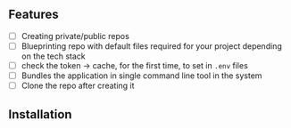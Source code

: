 ## Features

- [ ] Creating private/public repos
- [ ] Blueprinting repo with default files required for your project depending on the tech stack
- [ ] check the token -> cache, for the first time, to set in `.env` files
- [ ] Bundles the application in single command line tool in the system
- [ ] Clone the repo after creating it

## Installation

```

```
